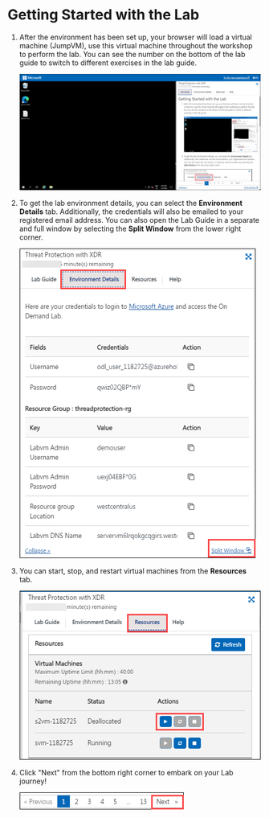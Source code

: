 # Getting Started with the Lab

1. After the environment has been set up, your browser will load a virtual machine (JumpVM), use this virtual machine throughout the workshop to perform the lab. You can see the number on the bottom of the lab guide to switch to different exercises in the lab guide.

   ![](./media/intro10.png)
 
1. To get the lab environment details, you can select the **Environment Details** tab. Additionally, the credentials will also be emailed to your registered email address. You can also open the Lab Guide in a separate and full window by selecting the **Split Window** from the lower right corner. 

    ![](./media/intro11.png)

1. You can start, stop, and restart virtual machines from the **Resources** tab.

   ![](./media/intro12.png)

1. Click "Next" from the bottom right corner to embark on your Lab journey!
 
   ![Start Your Azure Journey](./media/intropage3.png)
